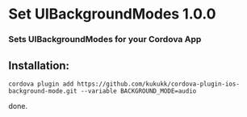 # Set UIBackgroundModes 1.0.0

### Sets UIBackgroundModes for your Cordova App

## Installation:

`cordova plugin add https://github.com/kukukk/cordova-plugin-ios-background-mode.git --variable BACKGROUND_MODE=audio`

done.
